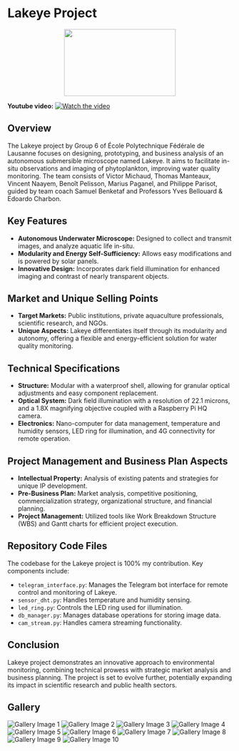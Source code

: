 # Lakeye Project

<p align="center">
  <img src="/lake_eye_gallery/gal10.png" width="250" height="150">
</p>

**Youtube video:**
[![Watch the video](https://img.youtube.com/vi/sHzOG31b2wI/maxresdefault.jpg)](https://youtu.be/sHzOG31b2wI?si=iheE8-CvN_3he-qH)


## Overview
The Lakeye project by Group 6 of École Polytechnique Fédérale de Lausanne focuses on designing, prototyping, and business analysis of an autonomous submersible microscope named Lakeye. It aims to facilitate in-situ observations and imaging of phytoplankton, improving water quality monitoring. The team consists of Victor Michaud, Thomas Manteaux, Vincent Naayem, Benoît Pelisson, Marius Paganel, and Philippe Parisot, guided by team coach Samuel Benketaf and Professors Yves Bellouard & Edoardo Charbon.

## Key Features
- **Autonomous Underwater Microscope:** Designed to collect and transmit images, and analyze aquatic life in-situ.
- **Modularity and Energy Self-Sufficiency:** Allows easy modifications and is powered by solar panels.
- **Innovative Design:** Incorporates dark field illumination for enhanced imaging and contrast of nearly transparent objects.

## Market and Unique Selling Points
- **Target Markets:** Public institutions, private aquaculture professionals, scientific research, and NGOs.
- **Unique Aspects:** Lakeye differentiates itself through its modularity and autonomy, offering a flexible and energy-efficient solution for water quality monitoring.

## Technical Specifications
- **Structure:** Modular with a waterproof shell, allowing for granular optical adjustments and easy component replacement.
- **Optical System:** Dark field illumination with a resolution of 22.1 microns, and a 1.8X magnifying objective coupled with a Raspberry Pi HQ camera.
- **Electronics:** Nano-computer for data management, temperature and humidity sensors, LED ring for illumination, and 4G connectivity for remote operation.

## Project Management and Business Plan Aspects
- **Intellectual Property:** Analysis of existing patents and strategies for unique IP development.
- **Pre-Business Plan:** Market analysis, competitive positioning, commercialization strategy, organizational structure, and financial planning.
- **Project Management:** Utilized tools like Work Breakdown Structure (WBS) and Gantt charts for efficient project execution.

## Repository Code Files
The codebase for the Lakeye project is 100% my contribution. Key components include:

- `telegram_interface.py`: Manages the Telegram bot interface for remote control and monitoring of Lakeye.
- `sensor_dht.py`: Handles temperature and humidity sensing.
- `led_ring.py`: Controls the LED ring used for illumination.
- `db_manager.py`: Manages database operations for storing image data.
- `cam_stream.py`: Handles camera streaming functionality.

## Conclusion
Lakeye project demonstrates an innovative approach to environmental monitoring, combining technical prowess with strategic market analysis and business planning. The project is set to evolve further, potentially expanding its impact in scientific research and public health sectors.

## Gallery

![Gallery Image 1](/lake_eye_gallery/gal1.png)
![Gallery Image 2](/lake_eye_gallery/gal2.png)
![Gallery Image 3](/lake_eye_gallery/gal3.png)
![Gallery Image 4](/lake_eye_gallery/gal4.png)
![Gallery Image 5](/lake_eye_gallery/gal5.png)
![Gallery Image 6](/lake_eye_gallery/gal6.png)
![Gallery Image 7](/lake_eye_gallery/gal7.png)
![Gallery Image 8](/lake_eye_gallery/gal8.png)
![Gallery Image 9](/lake_eye_gallery/gal9.png)
![Gallery Image 10](/lake_eye_gallery/gal10.png)

